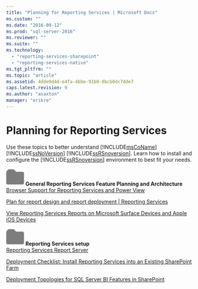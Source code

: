 ```yaml
---
title: "Planning for Reporting Services | Microsoft Docs"
ms.custom: ""
ms.date: "2016-09-12"
ms.prod: "sql-server-2016"
ms.reviewer: ""
ms.suite: ""
ms.technology: 
  - "reporting-services-sharepoint"
  - "reporting-services-native"
ms.tgt_pltfrm: ""
ms.topic: "article"
ms.assetid: 4dde9d4d-e4fa-4bbe-91b0-0bcb0dc7dde7
caps.latest.revision: 9
ms.author: "asaxton"
manager: "erikre"
---
```

# Planning for Reporting Services
  Use these topics to better understand [!INCLUDE[msCoName](../a9notintoc/includes/msconame-md.md)] [!INCLUDE[ssNoVersion](../a9notintoc/includes/ssnoversion-md.md)] [!INCLUDE[ssRSnoversion](../a9notintoc/includes/ssrsnoversion-md.md)]. Learn how to install and configure the [!INCLUDE[ssRSnoversion](../a9notintoc/includes/ssrsnoversion-md.md)] environment to best fit your needs.  
  
 ![Small File Folder Icon](../a9retired/media/filefolder-small.png "Small File Folder Icon") **General Reporting Services Feature Planning and Architecture**  
 [Browser Support for Reporting Services and Power View](../reporting-services/browser-support-for-reporting-services-and-power-view.md)  
  
 [Plan for report design and report deployment | Reporting Services](http://msdn.microsoft.com/en-us/1c1e265e-52a2-4de3-96fd-ca4abae01c02)  
  
 [View Reporting Services Reports on Microsoft Surface Devices and  Apple iOS Devices](../Topic/View%20Reporting%20Services%20Reports%20on%20Microsoft%20Surface%20Devices%20and%20%20Apple%20iOS%20Devices.md)  
  
 ![Small File Folder Icon](../a9retired/media/filefolder-small.png "Small File Folder Icon") **Reporting Services setup**  
 [Reporting Services Report Server](../reporting-services/report-server/sharepoint/reporting-services-report-server.md)  
  
 [Deployment Checklist: Install Reporting Services into an Existing SharePoint Farm](../a9retired/436b4c3d-3f2f-464a-be7e-5c051d9ffb8f.md)  
  
 [Deployment Topologies for SQL Server BI Features in SharePoint](../a9retired/deployment-topologies-for-sql-server-bi-features-in-sharepoint.md)  
  
  